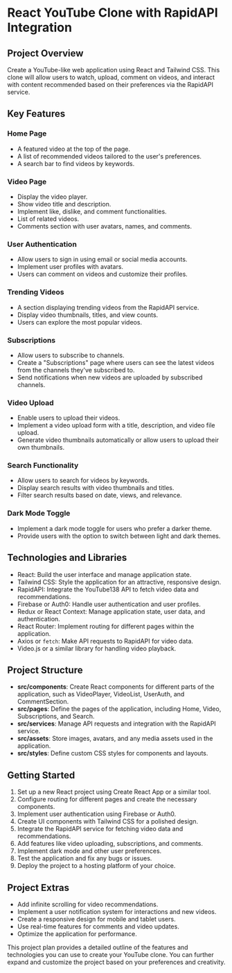 # React YouTube Clone with RapidAPI Integration

## Project Overview

Create a YouTube-like web application using React and Tailwind CSS. This clone will allow users to watch, upload, comment on videos, and interact with content recommended based on their preferences via the RapidAPI service.

## Key Features

### Home Page

- A featured video at the top of the page.
- A list of recommended videos tailored to the user's preferences.
- A search bar to find videos by keywords.

### Video Page

- Display the video player.
- Show video title and description.
- Implement like, dislike, and comment functionalities.
- List of related videos.
- Comments section with user avatars, names, and comments.

### User Authentication

- Allow users to sign in using email or social media accounts.
- Implement user profiles with avatars.
- Users can comment on videos and customize their profiles.

### Trending Videos

- A section displaying trending videos from the RapidAPI service.
- Display video thumbnails, titles, and view counts.
- Users can explore the most popular videos.

### Subscriptions

- Allow users to subscribe to channels.
- Create a "Subscriptions" page where users can see the latest videos from the channels they've subscribed to.
- Send notifications when new videos are uploaded by subscribed channels.

### Video Upload

- Enable users to upload their videos.
- Implement a video upload form with a title, description, and video file upload.
- Generate video thumbnails automatically or allow users to upload their own thumbnails.

### Search Functionality

- Allow users to search for videos by keywords.
- Display search results with video thumbnails and titles.
- Filter search results based on date, views, and relevance.

### Dark Mode Toggle

- Implement a dark mode toggle for users who prefer a darker theme.
- Provide users with the option to switch between light and dark themes.

## Technologies and Libraries

- React: Build the user interface and manage application state.
- Tailwind CSS: Style the application for an attractive, responsive design.
- RapidAPI: Integrate the YouTube138 API to fetch video data and recommendations.
- Firebase or Auth0: Handle user authentication and user profiles.
- Redux or React Context: Manage application state, user data, and authentication.
- React Router: Implement routing for different pages within the application.
- Axios or `fetch`: Make API requests to RapidAPI for video data.
- Video.js or a similar library for handling video playback.

## Project Structure

- **src/components**: Create React components for different parts of the application, such as VideoPlayer, VideoList, UserAuth, and CommentSection.
- **src/pages**: Define the pages of the application, including Home, Video, Subscriptions, and Search.
- **src/services**: Manage API requests and integration with the RapidAPI service.
- **src/assets**: Store images, avatars, and any media assets used in the application.
- **src/styles**: Define custom CSS styles for components and layouts.

## Getting Started

1. Set up a new React project using Create React App or a similar tool.
2. Configure routing for different pages and create the necessary components.
3. Implement user authentication using Firebase or Auth0.
4. Create UI components with Tailwind CSS for a polished design.
5. Integrate the RapidAPI service for fetching video data and recommendations.
6. Add features like video uploading, subscriptions, and comments.
7. Implement dark mode and other user preferences.
8. Test the application and fix any bugs or issues.
9. Deploy the project to a hosting platform of your choice.

## Project Extras

- Add infinite scrolling for video recommendations.
- Implement a user notification system for interactions and new videos.
- Create a responsive design for mobile and tablet users.
- Use real-time features for comments and video updates.
- Optimize the application for performance.

This project plan provides a detailed outline of the features and technologies you can use to create your YouTube clone. You can further expand and customize the project based on your preferences and creativity.
